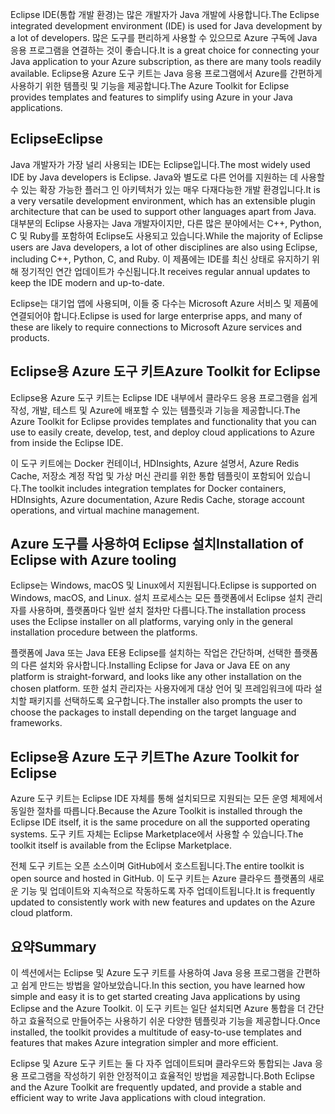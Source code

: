 <span data-ttu-id="37e2b-101">Eclipse IDE(통합 개발 환경)는 많은 개발자가 Java 개발에 사용합니다.</span><span class="sxs-lookup"><span data-stu-id="37e2b-101">The Eclipse integrated development environment (IDE) is used for Java development by a lot of developers.</span></span> <span data-ttu-id="37e2b-102">많은 도구를 편리하게 사용할 수 있으므로 Azure 구독에 Java 응용 프로그램을 연결하는 것이 좋습니다.</span><span class="sxs-lookup"><span data-stu-id="37e2b-102">It is a great choice for connecting your Java application to your Azure subscription, as there are many tools readily available.</span></span> <span data-ttu-id="37e2b-103">Eclipse용 Azure 도구 키트는 Java 응용 프로그램에서 Azure를 간편하게 사용하기 위한 템플릿 및 기능을 제공합니다.</span><span class="sxs-lookup"><span data-stu-id="37e2b-103">The Azure Toolkit for Eclipse provides templates and features to simplify using Azure in your Java applications.</span></span>

## <a name="eclipse"></a><span data-ttu-id="37e2b-104">Eclipse</span><span class="sxs-lookup"><span data-stu-id="37e2b-104">Eclipse</span></span>

<span data-ttu-id="37e2b-105">Java 개발자가 가장 널리 사용되는 IDE는 Eclipse입니다.</span><span class="sxs-lookup"><span data-stu-id="37e2b-105">The most widely used IDE by Java developers is Eclipse.</span></span> <span data-ttu-id="37e2b-106">Java와 별도로 다른 언어를 지원하는 데 사용할 수 있는 확장 가능한 플러그 인 아키텍처가 있는 매우 다재다능한 개발 환경입니다.</span><span class="sxs-lookup"><span data-stu-id="37e2b-106">It is a very versatile development environment, which has an extensible plugin architecture that can be used to support other languages apart from Java.</span></span> <span data-ttu-id="37e2b-107">대부분의 Eclipse 사용자는 Java 개발자이지만, 다른 많은 분야에서는 C++, Python, C 및 Ruby를 포함하여 Eclipse도 사용되고 있습니다.</span><span class="sxs-lookup"><span data-stu-id="37e2b-107">While the majority of Eclipse users are Java developers, a lot of other disciplines are also using Eclipse, including C++, Python, C, and Ruby.</span></span> <span data-ttu-id="37e2b-108">이 제품에는 IDE를 최신 상태로 유지하기 위해 정기적인 연간 업데이트가 수신됩니다.</span><span class="sxs-lookup"><span data-stu-id="37e2b-108">It receives regular annual updates to keep the IDE modern and up-to-date.</span></span>

<span data-ttu-id="37e2b-109">Eclipse는 대기업 앱에 사용되며, 이들 중 다수는 Microsoft Azure 서비스 및 제품에 연결되어야 합니다.</span><span class="sxs-lookup"><span data-stu-id="37e2b-109">Eclipse is used for large enterprise apps, and many of these are likely to require connections to Microsoft Azure services and products.</span></span>

## <a name="azure-toolkit-for-eclipse"></a><span data-ttu-id="37e2b-110">Eclipse용 Azure 도구 키트</span><span class="sxs-lookup"><span data-stu-id="37e2b-110">Azure Toolkit for Eclipse</span></span>

<span data-ttu-id="37e2b-111">Eclipse용 Azure 도구 키트는 Eclipse IDE 내부에서 클라우드 응용 프로그램을 쉽게 작성, 개발, 테스트 및 Azure에 배포할 수 있는 템플릿과 기능을 제공합니다.</span><span class="sxs-lookup"><span data-stu-id="37e2b-111">The Azure Toolkit for Eclipse provides templates and functionality that you can use to easily create, develop, test, and deploy cloud applications to Azure from inside the Eclipse IDE.</span></span>

<span data-ttu-id="37e2b-112">이 도구 키트에는 Docker 컨테이너, HDInsights, Azure 설명서, Azure Redis Cache, 저장소 계정 작업 및 가상 머신 관리를 위한 통합 템플릿이 포함되어 있습니다.</span><span class="sxs-lookup"><span data-stu-id="37e2b-112">The toolkit includes integration templates for Docker containers, HDInsights, Azure documentation, Azure Redis Cache, storage account operations, and virtual machine management.</span></span>

## <a name="installation-of-eclipse-with-azure-tooling"></a><span data-ttu-id="37e2b-113">Azure 도구를 사용하여 Eclipse 설치</span><span class="sxs-lookup"><span data-stu-id="37e2b-113">Installation of Eclipse with Azure tooling</span></span>

<span data-ttu-id="37e2b-114">Eclipse는 Windows, macOS 및 Linux에서 지원됩니다.</span><span class="sxs-lookup"><span data-stu-id="37e2b-114">Eclipse is supported on Windows, macOS, and Linux.</span></span> <span data-ttu-id="37e2b-115">설치 프로세스는 모든 플랫폼에서 Eclipse 설치 관리자를 사용하며, 플랫폼마다 일반 설치 절차만 다릅니다.</span><span class="sxs-lookup"><span data-stu-id="37e2b-115">The installation process uses the Eclipse installer on all platforms, varying only in the general installation procedure between the platforms.</span></span>

<span data-ttu-id="37e2b-116">플랫폼에 Java 또는 Java EE용 Eclipse를 설치하는 작업은 간단하며, 선택한 플랫폼의 다른 설치와 유사합니다.</span><span class="sxs-lookup"><span data-stu-id="37e2b-116">Installing Eclipse for Java or Java EE on any platform is straight-forward, and looks like any other installation on the chosen platform.</span></span> <span data-ttu-id="37e2b-117">또한 설치 관리자는 사용자에게 대상 언어 및 프레임워크에 따라 설치할 패키지를 선택하도록 요구합니다.</span><span class="sxs-lookup"><span data-stu-id="37e2b-117">The installer also prompts the user to choose the packages to install depending on the target language and frameworks.</span></span>

## <a name="the-azure-toolkit-for-eclipse"></a><span data-ttu-id="37e2b-118">Eclipse용 Azure 도구 키트</span><span class="sxs-lookup"><span data-stu-id="37e2b-118">The Azure Toolkit for Eclipse</span></span>

<span data-ttu-id="37e2b-119">Azure 도구 키트는 Eclipse IDE 자체를 통해 설치되므로 지원되는 모든 운영 체제에서 동일한 절차를 따릅니다.</span><span class="sxs-lookup"><span data-stu-id="37e2b-119">Because the Azure Toolkit is installed through the Eclipse IDE itself, it is the same procedure on all the supported operating systems.</span></span> <span data-ttu-id="37e2b-120">도구 키트 자체는 Eclipse Marketplace에서 사용할 수 있습니다.</span><span class="sxs-lookup"><span data-stu-id="37e2b-120">The toolkit itself is available from the Eclipse Marketplace.</span></span>

<span data-ttu-id="37e2b-121">전체 도구 키트는 오픈 소스이며 GitHub에서 호스트됩니다.</span><span class="sxs-lookup"><span data-stu-id="37e2b-121">The entire toolkit is open source and hosted in GitHub.</span></span> <span data-ttu-id="37e2b-122">이 도구 키트는 Azure 클라우드 플랫폼의 새로운 기능 및 업데이트와 지속적으로 작동하도록 자주 업데이트됩니다.</span><span class="sxs-lookup"><span data-stu-id="37e2b-122">It is frequently updated to consistently work with new features and updates on the Azure cloud platform.</span></span>

## <a name="summary"></a><span data-ttu-id="37e2b-123">요약</span><span class="sxs-lookup"><span data-stu-id="37e2b-123">Summary</span></span>

<span data-ttu-id="37e2b-124">이 섹션에서는 Eclipse 및 Azure 도구 키트를 사용하여 Java 응용 프로그램을 간편하고 쉽게 만드는 방법을 알아보았습니다.</span><span class="sxs-lookup"><span data-stu-id="37e2b-124">In this section, you have learned how simple and easy it is to get started creating Java applications by using Eclipse and the Azure Toolkit.</span></span> <span data-ttu-id="37e2b-125">이 도구 키트는 일단 설치되면 Azure 통합을 더 간단하고 효율적으로 만들어주는 사용하기 쉬운 다양한 템플릿과 기능을 제공합니다.</span><span class="sxs-lookup"><span data-stu-id="37e2b-125">Once installed, the toolkit provides a multitude of easy-to-use templates and features that makes Azure integration simpler and more efficient.</span></span>

<span data-ttu-id="37e2b-126">Eclipse 및 Azure 도구 키트는 둘 다 자주 업데이트되며 클라우드와 통합되는 Java 응용 프로그램을 작성하기 위한 안정적이고 효율적인 방법을 제공합니다.</span><span class="sxs-lookup"><span data-stu-id="37e2b-126">Both Eclipse and the Azure Toolkit are frequently updated, and provide a stable and efficient way to write Java applications with cloud integration.</span></span>
